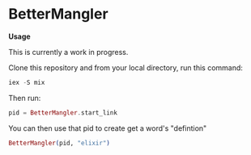 # BetterMangler

**Usage**

This is currently a work in progress.

Clone this repository and from your local directory, run this command:

```elixir
iex -S mix
```

Then run:

```elixir
pid = BetterMangler.start_link
```

You can then use that pid to create get a word's "defintion"

```elixir
BetterMangler(pid, "elixir")
```
